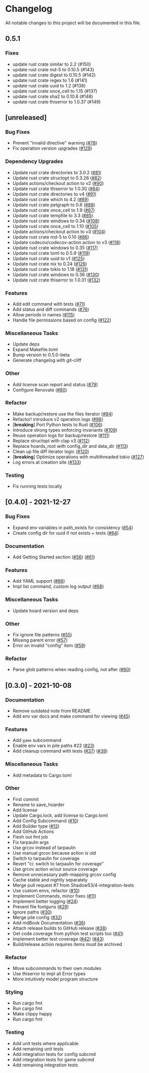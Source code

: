 # Changelog

All notable changes to this project will be documented in this file.

## 0.5.1

### Fixes

- update rust crate similar to 2.2 (#150)
- update rust crate md-5 to 0.10.5 (#143)
- update rust crate digest to 0.10.5 (#142)
- update rust crate regex to 1.6 (#141)
- update rust crate uuid to 1.2 (#138)
- update rust crate once_cell to 1.15 (#137)
- update rust crate sha2 to 0.10.6 (#148)
- update rust crate thiserror to 1.0.37 (#149)

## [unreleased]

### Bug Fixes

- Prevent "invalid directive" warning ([#78](https://github.com/Shadow53/hoard/issues/78))
- Fix operation version upgrades ([#129](https://github.com/Shadow53/hoard/issues/129))

### Dependency Upgrades

- Update rust crate directories to 3.0.2 ([#81](https://github.com/Shadow53/hoard/issues/81))
- Update rust crate structopt to 0.3.26 ([#82](https://github.com/Shadow53/hoard/issues/82))
- Update actions/checkout action to v2 ([#90](https://github.com/Shadow53/hoard/issues/90))
- Update rust crate thiserror to 1.0.30 ([#84](https://github.com/Shadow53/hoard/issues/84))
- Update rust crate directories to v4 ([#91](https://github.com/Shadow53/hoard/issues/91))
- Update rust crate which to 4.2 ([#89](https://github.com/Shadow53/hoard/issues/89))
- Update rust crate petgraph to 0.6 ([#88](https://github.com/Shadow53/hoard/issues/88))
- Update rust crate once_cell to 1.9 ([#87](https://github.com/Shadow53/hoard/issues/87))
- Update rust crate tempfile to 3.3 ([#85](https://github.com/Shadow53/hoard/issues/85))
- Update rust crate windows to 0.34 ([#108](https://github.com/Shadow53/hoard/issues/108))
- Update rust crate once_cell to 1.10 ([#105](https://github.com/Shadow53/hoard/issues/105))
- Update actions/checkout action to v3 ([#104](https://github.com/Shadow53/hoard/issues/104))
- Update rust crate md-5 to 0.10 ([#86](https://github.com/Shadow53/hoard/issues/86))
- Update codecov/codecov-action action to v3 ([#118](https://github.com/Shadow53/hoard/issues/118))
- Update rust crate windows to 0.35 ([#117](https://github.com/Shadow53/hoard/issues/117))
- Update rust crate toml to 0.5.9 ([#119](https://github.com/Shadow53/hoard/issues/119))
- Update rust crate uuid to v1 ([#125](https://github.com/Shadow53/hoard/issues/125))
- Update rust crate nix to 0.24 ([#126](https://github.com/Shadow53/hoard/issues/126))
- Update rust crate tokio to 1.18 ([#131](https://github.com/Shadow53/hoard/issues/131))
- Update rust crate windows to 0.36 ([#130](https://github.com/Shadow53/hoard/issues/130))
- Update rust crate thiserror to 1.0.31 ([#132](https://github.com/Shadow53/hoard/issues/132))

### Features

- Add edit command with tests ([#71](https://github.com/Shadow53/hoard/issues/71))
- Add status and diff commands ([#76](https://github.com/Shadow53/hoard/issues/76))
- Allow periods in names ([#115](https://github.com/Shadow53/hoard/issues/115))
- Handle file permissions based on config ([#122](https://github.com/Shadow53/hoard/issues/122))

### Miscellaneous Tasks

- Update deps
- Expand Makefile.toml
- Bump version to 0.5.0-beta
- Generate changelog with git-cliff

### Other

- Add license scan report and status ([#79](https://github.com/Shadow53/hoard/issues/79))
- Configure Renovate ([#80](https://github.com/Shadow53/hoard/issues/80))

### Refactor

- Make backup/restore use the files iterator ([#94](https://github.com/Shadow53/hoard/issues/94))
- Refactor! introduce v2 operation logs ([#98](https://github.com/Shadow53/hoard/issues/98))
- [**breaking**] Port Python tests to Rust ([#106](https://github.com/Shadow53/hoard/issues/106))
- Introduce strong types enforcing invariants ([#109](https://github.com/Shadow53/hoard/issues/109))
- Reuse operation logs for backup/restore ([#111](https://github.com/Shadow53/hoard/issues/111))
- Replace structopt with clap v3 ([#112](https://github.com/Shadow53/hoard/issues/112))
- Replace hoards_root with config_dir and data_dir ([#113](https://github.com/Shadow53/hoard/issues/113))
- Clean up file diff iterator logic ([#120](https://github.com/Shadow53/hoard/issues/120))
- [**breaking**] Optimize operations with multithreaded tokio ([#127](https://github.com/Shadow53/hoard/issues/127))
- Log errors at creation site ([#133](https://github.com/Shadow53/hoard/issues/133))

### Testing

- Fix running tests locally

## [0.4.0] - 2021-12-27

### Bug Fixes

- Expand env variables in path_exists for consistency ([#54](https://github.com/Shadow53/hoard/issues/54))
- Create config dir for uuid if not exists + tests ([#64](https://github.com/Shadow53/hoard/issues/64))

### Documentation

- Add Getting Started section ([#56](https://github.com/Shadow53/hoard/issues/56)) ([#61](https://github.com/Shadow53/hoard/issues/61))

### Features

- Add YAML support ([#66](https://github.com/Shadow53/hoard/issues/66))
- Impl list command, custom log output ([#68](https://github.com/Shadow53/hoard/issues/68))

### Miscellaneous Tasks

- Update hoard version and deps

### Other

- Fix ignore file patterns ([#55](https://github.com/Shadow53/hoard/issues/55))
- Missing parent error ([#57](https://github.com/Shadow53/hoard/issues/57))
- Error on invalid "config" item ([#59](https://github.com/Shadow53/hoard/issues/59))

### Refactor

- Parse glob patterns when reading config, not after ([#60](https://github.com/Shadow53/hoard/issues/60))

## [0.3.0] - 2021-10-08

### Documentation

- Remove outdated note from README
- Add env var docs and make command for viewing ([#45](https://github.com/Shadow53/hoard/issues/45))

### Features

- Add `game` subcommand
- Enable env vars in pile paths #22 ([#23](https://github.com/Shadow53/hoard/issues/23))
- Add cleanup command with tests ([#37](https://github.com/Shadow53/hoard/issues/37)) ([#39](https://github.com/Shadow53/hoard/issues/39))

### Miscellaneous Tasks

- Add metadata to Cargo.toml

### Other

- First commit
- Rename to save_hoarder
- Add license
- Update Cargo.lock, add license to Cargo.toml
- Add Config Subcommand ([#10](https://github.com/Shadow53/hoard/issues/10))
- Add Builder type ([#12](https://github.com/Shadow53/hoard/issues/12))
- Add GitHub Actions
- Flesh out fmt job
- Fix tarpaulin args
- Use grcov instead of tarpaulin
- Use manual grcov because action is old
- Switch to tarpaulin for coverage
- Revert "ci: switch to tarpaulin for coverage"
- Use grcov action w/out source coverage
- Remove unnecessary path-mapping grcov config
- Cache stable and nightly separately
- Merge pull request #7 from Shadow53/4-integration-tests
- Use custom envs, refactor ([#10](https://github.com/Shadow53/hoard/issues/10))
- Implement Commands, minor fixes ([#11](https://github.com/Shadow53/hoard/issues/11))
- Implement better logging ([#24](https://github.com/Shadow53/hoard/issues/24))
- Prevent file footguns ([#29](https://github.com/Shadow53/hoard/issues/29))
- Ignore paths ([#30](https://github.com/Shadow53/hoard/issues/30))
- Merge pile config ([#32](https://github.com/Shadow53/hoard/issues/32))
- Add mdBook Documentation ([#36](https://github.com/Shadow53/hoard/issues/36))
- Attach release builds to GitHub release ([#38](https://github.com/Shadow53/hoard/issues/38))
- Get code coverage from python test scripts too ([#41](https://github.com/Shadow53/hoard/issues/41))
- Implement better test coverage ([#42](https://github.com/Shadow53/hoard/issues/42)) ([#43](https://github.com/Shadow53/hoard/issues/43))
- Build/release action requires items must be archived

### Refactor

- Move subcommands to their own modules
- Use thiserror to impl all Error types
- More intuitively model program structure

### Styling

- Run cargo fmt
- Run cargo fmt
- Make clippy happy
- Run cargo fmt

### Testing

- Add unit tests where applicable
- Add remaining unit tests
- Add integration tests for config subcmd
- Add integration tests for game subcmd
- Add remaining integration tests

<!-- generated by git-cliff -->
